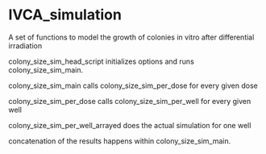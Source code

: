 # IVCA_simulation
A set of functions to model the growth of colonies in vitro after differential irradiation

colony_size_sim_head_script initializes options and runs colony_size_sim_main.

colony_size_sim_main calls colony_size_sim_per_dose for every given dose

colony_size_sim_per_dose calls colony_size_sim_per_well for every given well

colony_size_sim_per_well_arrayed does the actual simulation for one well

concatenation of the results happens within colony_size_sim_main.
